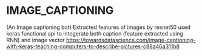 # IMAGE_CAPTIONING
(An Image captioning bot)
Extracted features of images by resnet50 
used keras functional api to integerate both caption (feature extracted using RNN) and image vector
https://towardsdatascience.com/image-captioning-with-keras-teaching-computers-to-describe-pictures-c88a46a311b8

